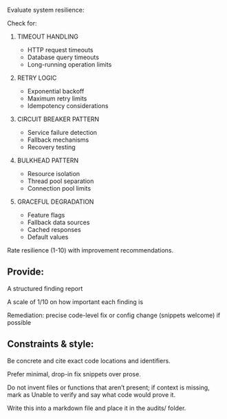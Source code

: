 Evaluate system resilience:

Check for:

1. TIMEOUT HANDLING
   - HTTP request timeouts
   - Database query timeouts
   - Long-running operation limits

2. RETRY LOGIC
   - Exponential backoff
   - Maximum retry limits
   - Idempotency considerations

3. CIRCUIT BREAKER PATTERN
   - Service failure detection
   - Fallback mechanisms
   - Recovery testing

4. BULKHEAD PATTERN
   - Resource isolation
   - Thread pool separation
   - Connection pool limits

5. GRACEFUL DEGRADATION
   - Feature flags
   - Fallback data sources
   - Cached responses
   - Default values

Rate resilience (1-10) with improvement recommendations.

## Provide:

A structured finding report

A scale of 1/10 on how important each finding is

Remediation: precise code-level fix or config change (snippets welcome) if possible

## Constraints & style:

Be concrete and cite exact code locations and identifiers.

Prefer minimal, drop-in fix snippets over prose.

Do not invent files or functions that aren’t present; if context is missing, mark as Unable to verify and say what code would prove it.

Write this into a markdown file and place it in the audits/ folder.